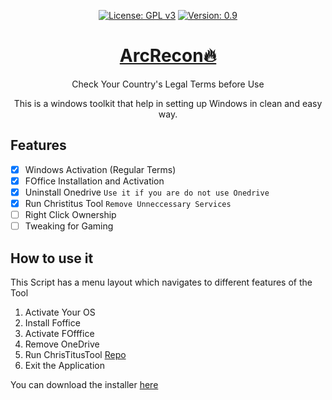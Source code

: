 <div align="center" markdown="1">
  
[![License: GPL v3](https://img.shields.io/badge/License-GPLv3-blue.svg)](https://www.gnu.org/licenses/gpl-3.0)
[![Version: 0.9](https://img.shields.io/badge/Version%3F-1.0-red.svg)](https://github.com/bharathajjarapu/Bloatbuster)
</div>
<p align="center">
<a href="https://github.com/bharathajjarapu/Bloatbuster">
   <h1 align="center">ArcRecon🔥</h1></a>
</p>
<p align="center">
Check Your Country's Legal Terms before Use
</p>
<p align="center">
This is a windows toolkit that help in setting up Windows in clean and easy way.
</p>

## Features

- [x] Windows Activation (Regular Terms)
- [x] FOffice Installation and Activation
- [x] Uninstall Onedrive `Use it if you are do not use Onedrive`
- [x] Run Christitus Tool `Remove Unneccessary Services`
- [ ] Right Click Ownership
- [ ] Tweaking for Gaming

## How to use it

This Script has a menu layout which navigates to different features of the Tool

1. Activate Your OS
2. Install Foffice
3. Activate FOfffice
4. Remove OneDrive
5. Run ChrisTitusTool [Repo](https://github.com/ChrisTitusTech/winutil)
6. Exit the Application

You can download the installer [here](https://github.com/HackerInRed/ArcRecon/releases)
